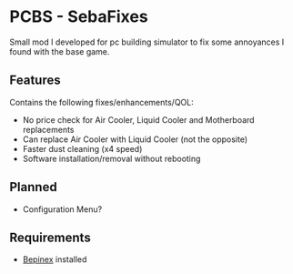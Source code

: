 # PCBS - SebaFixes

Small mod I developed for pc building simulator to fix some annoyances I found with the base game.

## Features

Contains the following fixes/enhancements/QOL:
- No price check for Air Cooler, Liquid Cooler and Motherboard replacements 
- Can replace Air Cooler with Liquid Cooler (not the opposite)
- Faster dust cleaning (x4 speed)
- Software installation/removal without rebooting

## Planned

- Configuration Menu?

## Requirements

- [Bepinex](https://github.com/BepInEx/BepInEx/releases) installed
